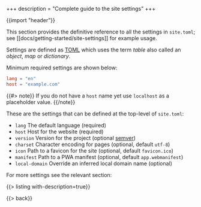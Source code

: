 +++
description = "Complete guide to the site settings"
+++

{{import "header"}}

This section provides the definitive reference to all the settings in `site.toml`; see [[docs/getting-started/site-settings]] for example usage.

Settings are defined as [TOML][] which uses the term *table* also called an *object*, *map* or *dictionary*.

Minimum required settings are shown below:

```toml
lang = "en"
host = "example.com"
```

{{#> note}}
If you do not have a `host` name yet use `localhost` as a placeholder value.
{{/note}}

These are the settings that can be defined at the top-level of `site.toml`:

* `lang` The default language (required)
* `host` Host for the website (required)
* `version` Version for the project (optional [semver][])
* `charset` Character encoding for pages (optional, default `utf-8`)
* `icon` Path to a favicon for the site (optional, default `favicon.ico`)
* `manifest` Path to a PWA manifest (optional, default `app.webmanifest`)
* `local-domain` Override an inferred local domain name (optional)

For more settings see the relevant section:

{{> listing with-description=true}}

{{> back}}

[semver]: https://semver.org/
[TOML]: https://toml.io/
